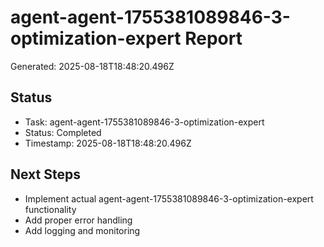 # agent-agent-1755381089846-3-optimization-expert Report

Generated: 2025-08-18T18:48:20.496Z

## Status
- Task: agent-agent-1755381089846-3-optimization-expert
- Status: Completed
- Timestamp: 2025-08-18T18:48:20.496Z

## Next Steps
- Implement actual agent-agent-1755381089846-3-optimization-expert functionality
- Add proper error handling
- Add logging and monitoring
